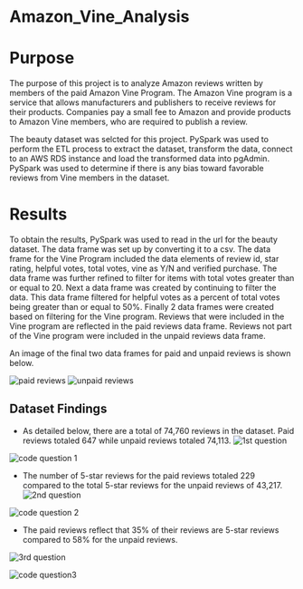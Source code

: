 # Amazon_Vine_Analysis

# Purpose

The purpose of this project is to analyze Amazon reviews written by members of the paid Amazon Vine Program.  The Amazon Vine program
is a service that allows manufacturers and publishers to receive reviews for their products.  Companies pay a small fee to Amazon and provide
products to Amazon Vine members, who are required to publish a review.

The beauty dataset was selcted for this project.  PySpark was used to perform the ETL process to extract the dataset, transform the data,
connect to an AWS RDS instance and load the transformed data into pgAdmin.  PySpark was used to determine if there is any bias toward favorable
reviews from Vine members in the dataset.

# Results

To obtain the results, PySpark was used to read in the url for the beauty dataset.  The data frame was set up by converting it to a 
csv.  The data frame for the Vine Program included the data elements of review id, star rating, helpful votes, total votes, vine as Y/N and 
verified purchase.  The data frame was further refined to filter for items with total votes greater than or equal to 20.  Next a data frame
was created by continuing to filter the data.  This data frame filtered for helpful votes as a percent of total votes being greater than or 
equal to 50%.  Finally 2 data frames were created based on filtering for the Vine program.  Reviews that were included in the Vine program are
reflected in the paid reviews data frame.  Reviews not part of the Vine program were included in the unpaid reviews data frame.

An image of the final two data frames for paid and unpaid reviews is shown below.  

![paid reviews](https://user-images.githubusercontent.com/100876517/178141239-a5f6a06a-f315-427d-afae-02b33afbf08e.png)
![unpaid reviews](https://user-images.githubusercontent.com/100876517/178141242-de783fbe-8e9e-44f5-b3fb-de76fb0a0a3c.png)




## Dataset Findings

* As detailed below, there are a total of 74,760 reviews in the dataset.  Paid reviews totaled 647 while unpaid reviews totaled 74,113.
![1st question](https://user-images.githubusercontent.com/100876517/178127926-5e5278e0-44ab-421c-9a1d-5ec7bdc4e9ed.png)

![code question 1](https://user-images.githubusercontent.com/100876517/178128211-92cec58d-9f7d-4c17-9a2d-c104f43c020e.png)

* The number of 5-star reviews for the paid reviews totaled 229 compared to the total 5-star reviews for the unpaid reviews of 43,217.
![2nd question](https://user-images.githubusercontent.com/100876517/178127928-1e3da7b5-1401-4b4a-a1ba-a226ffe184f2.png)

![code question 2](https://user-images.githubusercontent.com/100876517/178128210-6b6adb71-1358-496e-8b34-b6518e667f7f.png)

* The paid reviews reflect that 35% of their reviews are 5-star reviews compared to 58% for the unpaid reviews.

![3rd question](https://user-images.githubusercontent.com/100876517/178127929-d8db099a-e675-4571-bbfe-6b56289e5f12.png)

![code question3](https://user-images.githubusercontent.com/100876517/178128209-41c3d643-df91-404e-9fde-247342204f9c.png)


